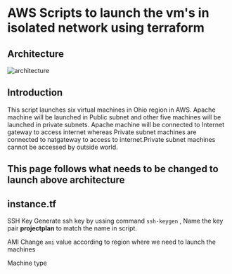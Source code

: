 # AWS Scripts to launch the vm's in isolated network using terraform

## Architecture
![architecture](https://user-images.githubusercontent.com/98507485/208663496-0aa03045-ed34-42a2-a321-f7745f47e0a4.png)

## Introduction
This script launches six virtual machines in Ohio region in AWS. Apache machine will be  launched in Public subnet and other five machines will be launched in private subnets. Apache machine will be connected to Internet gateway to access internet whereas Private subnet machines are connected to natgateway to access to internet.Private subnet machines cannot be accessed by outside world.

## This page follows what needs to be changed to  launch above architecture 
## instance.tf

SSH Key
Generate ssh key by ussing command `ssh-keygen` , Name the key pair **projectplan** to match the name in script.

AMI 
 Change `ami` value according to region where we need to launch the machines

Machine type 



